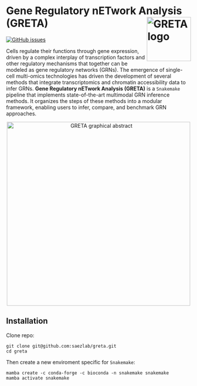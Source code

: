 # Gene Regulatory nETwork Analysis (GRETA) <img src="https://drive.google.com/uc?id=1DFGeAuSp8w1kDlMaS4zyeXfepKVW14Ym" align="right" width="120" class="no-scaled-link" alt='GRETA logo' />

<!-- badges: start -->
[![GitHub issues](https://img.shields.io/github/issues/saezlab/greta.svg)](https://github.com/saezlab/greta/issues/)
<!-- badges: end -->

Cells regulate their functions through gene expression, driven by a complex interplay of transcription factors and other regulatory mechanisms that together can be modeled as gene regulatory networks (GRNs).
The emergence of single-cell multi-omics technologies has driven the development of several methods that integrate transcriptomics and chromatin accessibility data to infer GRNs.
**Gene Regulatory nETwork Analysis (GRETA)** is a `Snakemake` pipeline that implements state-of-the-art multimodal GRN inference methods. It organizes the steps of these methods into a modular framework, enabling users to infer, compare, and benchmark GRN approaches.

<div align="center">
   <img src="https://drive.google.com/uc?id=1HpJx1deKivG2DRv3uXp_xLz90R0YfOwU" alt="GRETA graphical abstract" width="500" style="pointer-events: none;" />
</div>

## Installation
Clone repo:
```
git clone git@github.com:saezlab/greta.git
cd greta
```

Then create a new enviroment specific for `Snakemake`:
```
mamba create -c conda-forge -c bioconda -n snakemake snakemake
mamba activate snakemake
```
